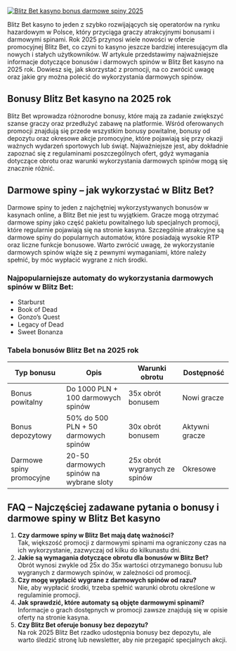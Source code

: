 [![Blitz Bet kasyno bonus darmowe spiny 2025](https://123-caf.pages.dev/gitsignup.png)](https://vrmoo.ru/Bt82HjjY)

<p>Blitz Bet kasyno to jeden z szybko rozwijających się operatorów na rynku hazardowym w Polsce, który przyciąga graczy atrakcyjnymi bonusami i darmowymi spinami. Rok 2025 przynosi wiele nowości w ofercie promocyjnej Blitz Bet, co czyni to kasyno jeszcze bardziej interesującym dla nowych i stałych użytkowników. W artykule przedstawimy najważniejsze informacje dotyczące bonusów i darmowych spinów w Blitz Bet kasyno na 2025 rok. Dowiesz się, jak skorzystać z promocji, na co zwrócić uwagę oraz jakie gry można polecić do wykorzystania darmowych spinów.</p>  <h2>Bonusy Blitz Bet kasyno na 2025 rok</h2> <p>Blitz Bet wprowadza różnorodne bonusy, które mają za zadanie zwiększyć szanse graczy oraz przedłużyć zabawę na platformie. Wśród oferowanych promocji znajdują się przede wszystkim bonusy powitalne, bonusy od depozytu oraz okresowe akcje promocyjne, które pojawiają się przy okazji ważnych wydarzeń sportowych lub świąt. Najważniejsze jest, aby dokładnie zapoznać się z regulaminami poszczególnych ofert, gdyż wymagania dotyczące obrotu oraz warunki wykorzystania darmowych spinów mogą się znacznie różnić.</p>  <h2>Darmowe spiny – jak wykorzystać w Blitz Bet?</h2> <p>Darmowe spiny to jeden z najchętniej wykorzystywanych bonusów w kasynach online, a Blitz Bet nie jest tu wyjątkiem. Gracze mogą otrzymać darmowe spiny jako część pakietu powitalnego lub specjalnych promocji, które regularnie pojawiają się na stronie kasyna. Szczególnie atrakcyjne są darmowe spiny do popularnych automatów, które posiadają wysokie RTP oraz liczne funkcje bonusowe. Warto zwrócić uwagę, że wykorzystanie darmowych spinów wiąże się z pewnymi wymaganiami, które należy spełnić, by móc wypłacić wygrane z nich środki.</p>  <h3>Najpopularniejsze automaty do wykorzystania darmowych spinów w Blitz Bet:</h3> <ul>   <li>Starburst</li>   <li>Book of Dead</li>   <li>Gonzo’s Quest</li>   <li>Legacy of Dead</li>   <li>Sweet Bonanza</li> </ul>  <h3>Tabela bonusów Blitz Bet na 2025 rok</h3> <table>   <thead>     <tr>       <th>Typ bonusu</th>       <th>Opis</th>       <th>Warunki obrotu</th>       <th>Dostępność</th>     </tr>   </thead>   <tbody>     <tr>       <td>Bonus powitalny</td>       <td>Do 1000 PLN + 100 darmowych spinów</td>       <td>35x obrót bonusem</td>       <td>Nowi gracze</td>     </tr>     <tr>       <td>Bonus depozytowy</td>       <td>50% do 500 PLN + 50 darmowych spinów</td>       <td>30x obrót bonusem</td>       <td>Aktywni gracze</td>     </tr>     <tr>       <td>Darmowe spiny promocyjne</td>       <td>20-50 darmowych spinów na wybrane sloty</td>       <td>25x obrót wygranych ze spinów</td>       <td>Okresowe</td>     </tr>   </tbody> </table>  <h2>FAQ – Najczęściej zadawane pytania o bonusy i darmowe spiny w Blitz Bet kasyno</h2> <ol>   <li><strong>Czy darmowe spiny w Blitz Bet mają datę ważności?</strong><br>Tak, większość promocji z darmowymi spinami ma ograniczony czas na ich wykorzystanie, zazwyczaj od kilku do kilkunastu dni.</li>   <li><strong>Jakie są wymagania dotyczące obrotu dla bonusów w Blitz Bet?</strong><br>Obrót wynosi zwykle od 25x do 35x wartości otrzymanego bonusu lub wygranych z darmowych spinów, w zależności od promocji.</li>   <li><strong>Czy mogę wypłacić wygrane z darmowych spinów od razu?</strong><br>Nie, aby wypłacić środki, trzeba spełnić warunki obrotu określone w regulaminie promocji.</li>   <li><strong>Jak sprawdzić, które automaty są objęte darmowymi spinami?</strong><br>Informacje o grach dostępnych w promocji zawsze znajdują się w opisie oferty na stronie kasyna.</li>   <li><strong>Czy Blitz Bet oferuje bonusy bez depozytu?</strong><br>Na rok 2025 Blitz Bet rzadko udostępnia bonusy bez depozytu, ale warto śledzić stronę lub newsletter, aby nie przegapić specjalnych akcji.</li> </ol>